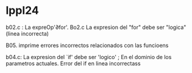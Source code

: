 # lppl24

b02.c : La expreOp'∂for'. 
Bo2.c La expresion del "for" debe ser "logica" (linea incorrecta)

B05. imprime errores incorrectos relacionados con las funcioens

b04.c: La expresion del `if' debe ser 'logico' ; En el dominio de los parametros actuales. Error del if en linea incorrectass